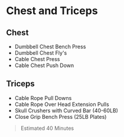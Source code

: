 <h1>
    Chest and Triceps
</h1>

## Chest

- Dumbbell Chest Bench Press
- Dumbbell Chest Fly's
- Cable Chest Press
- Cable Chest Push Down

## Triceps

- Cable Rope Pull Downs
- Cable Rope Over Head Extension Pulls
- Skull Crushers with Curved Bar (40-60LB)
- Close Grip Bench Press (25LB Plates)

> Estimated 40 Minutes